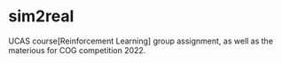 # sim2real
UCAS course[Reinforcement Learning] group assignment, as well as  the materious for COG competition 2022.
